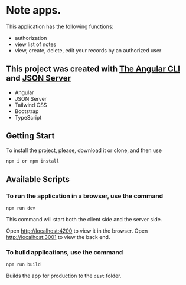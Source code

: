 # Note apps. <br/>
This application has the following functions: <br/>
- authorization <br/>
- view list of notes <br/>
- view, create, delete, edit your records by an authorized user <br/>

## This project was created with [The Angular CLI](https://angular.io/guide/setup-local) and [JSON Server](https://github.com/typicode/json-server)

* Angular
* JSON Server  
* Tailwind CSS
* Bootstrap
* TypeScript

## Getting Start
To install the project, please, download it or clone, and then use

```sh
npm i or npm install
```
## Available Scripts

### To run the application in a browser, use the command

```sh
npm run dev
```
This command will start both the client side and the server side.<br/>

Open [http://localhost:4200](http://localhost:4200) to view it in
the browser.
Open [http://localhost:3001](http://localhost:3001) to view the back end.


### To build applications, use the command

```sh
npm run build
```

Builds the app for production to the `dist` folder.<br />
